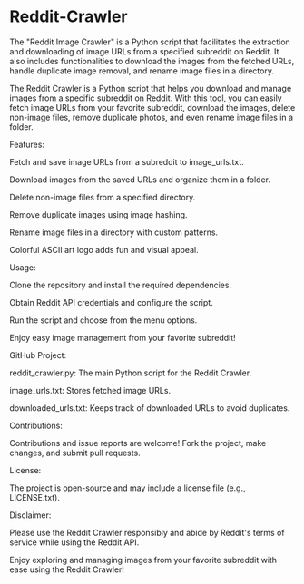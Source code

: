 # Reddit-Crawler
The "Reddit Image Crawler" is a Python script that facilitates the extraction and downloading of image URLs from a specified subreddit on Reddit. It also includes functionalities to download the images from the fetched URLs, handle duplicate image removal, and rename image files in a directory.

The Reddit Crawler is a Python script that helps you download and manage images from a specific subreddit on Reddit. With this tool, you can easily fetch image URLs from your favorite subreddit, download the images, delete non-image files, remove duplicate photos, and even rename image files in a folder.

Features:

Fetch and save image URLs from a subreddit to image_urls.txt.

Download images from the saved URLs and organize them in a folder.

Delete non-image files from a specified directory.

Remove duplicate images using image hashing.

Rename image files in a directory with custom patterns.

Colorful ASCII art logo adds fun and visual appeal.

Usage:

Clone the repository and install the required dependencies.

Obtain Reddit API credentials and configure the script.

Run the script and choose from the menu options.

Enjoy easy image management from your favorite subreddit!

GitHub Project:

reddit_crawler.py: The main Python script for the Reddit Crawler.

image_urls.txt: Stores fetched image URLs.

downloaded_urls.txt: Keeps track of downloaded URLs to avoid duplicates.

Contributions:

Contributions and issue reports are welcome! Fork the project, make changes, and submit pull requests.

License:

The project is open-source and may include a license file (e.g., LICENSE.txt).

Disclaimer:

Please use the Reddit Crawler responsibly and abide by Reddit's terms of service while using the Reddit API.

Enjoy exploring and managing images from your favorite subreddit with ease using the Reddit Crawler!
